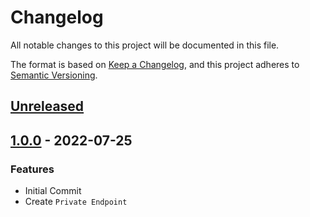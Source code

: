 # Changelog

All notable changes to this project will be documented in this file.

The format is based on [Keep a Changelog](https://keepachangelog.com/en/1.0.0/),
and this project adheres to [Semantic Versioning](https://semver.org/spec/v2.0.0.html).

## [Unreleased]

## [1.0.0] - 2022-07-25

### Features

- Initial Commit
- Create ```Private Endpoint```


[Unreleased]: https://github.com/patrickhayo/azr-tf-module-private-endpoint/compare/1.0.0...HEAD

[1.0.0]: https://github.com/patrickhayo/azr-tf-module-private-endpoint/compare/57f9e69b46986c48707888d6e1c0143853ce0b6b...1.0.0
